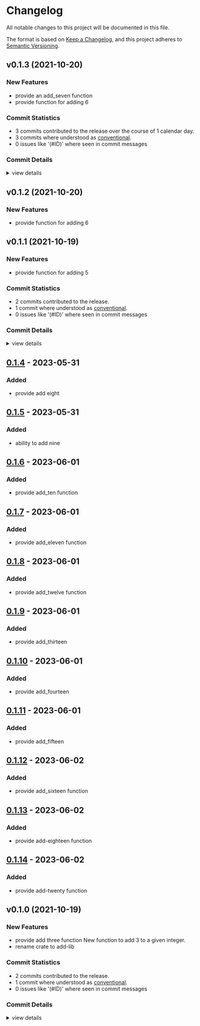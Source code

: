 # Changelog

All notable changes to this project will be documented in this file.

The format is based on [Keep a Changelog](https://keepachangelog.com/en/1.0.0/),
and this project adheres to [Semantic Versioning](https://semver.org/spec/v2.0.0.html).

## v0.1.3 (2021-10-20)

### New Features

 - <csr-id-df56321839975515f89df6733f3dc3fe8aa741c1/> provide an add_seven function
 - <csr-id-f83d7080002bfbe6b1b70b0eea8213811d38cf75/> provide function for adding 6

### Commit Statistics

<csr-read-only-do-not-edit/>

 - 3 commits contributed to the release over the course of 1 calendar day.
 - 3 commits where understood as [conventional](https://www.conventionalcommits.org).
 - 0 issues like '(#ID)' where seen in commit messages

### Commit Details

<csr-read-only-do-not-edit/>

<details><summary>view details</summary>

 * **Uncategorized**
    - provide an add_seven function ([`df56321`](https://github.com/git//jacderida/workspace-release-exp.git/commit/df56321839975515f89df6733f3dc3fe8aa741c1))
    - v0.1.2, v0.1.2 ([`381aa86`](https://github.com/git//jacderida/workspace-release-exp.git/commit/381aa864c9b73dd76aad9b136f64f7537125dba7))
    - provide function for adding 6 ([`f83d708`](https://github.com/git//jacderida/workspace-release-exp.git/commit/f83d7080002bfbe6b1b70b0eea8213811d38cf75))
</details>

## v0.1.2 (2021-10-20)

### New Features

 - <csr-id-f83d7080002bfbe6b1b70b0eea8213811d38cf75/> provide function for adding 6

## v0.1.1 (2021-10-19)

### New Features

 - <csr-id-55b9daf4c67dade31c2510f11cc741755b3f057d/> provide function for adding 5

### Commit Statistics

<csr-read-only-do-not-edit/>

 - 2 commits contributed to the release.
 - 1 commit where understood as [conventional](https://www.conventionalcommits.org).
 - 0 issues like '(#ID)' where seen in commit messages

### Commit Details

<csr-read-only-do-not-edit/>

<details><summary>view details</summary>

 * **Uncategorized**
    - Release jacderida-exp2-add-lib v0.1.1, jacderida-exp2-adder v0.1.1 ([`633f876`](https://github.com/git//jacderida/workspace-release-exp.git/commit/633f876e400e5a74e841a0846cf51e18a312e6a2))
    - provide function for adding 5 ([`55b9daf`](https://github.com/git//jacderida/workspace-release-exp.git/commit/55b9daf4c67dade31c2510f11cc741755b3f057d))
</details>

## [0.1.4](https://github.com/jacderida/workspace-release-exp/compare/jacderida-exp2-add-lib-v0.1.3...jacderida-exp2-add-lib-v0.1.4) - 2023-05-31

### Added
- provide add eight

## [0.1.5](https://github.com/jacderida/workspace-release-exp/compare/jacderida-exp2-add-lib-v0.1.4...jacderida-exp2-add-lib-v0.1.5) - 2023-05-31

### Added
- ability to add nine

## [0.1.6](https://github.com/jacderida/workspace-release-exp/compare/jacderida-exp2-add-lib-v0.1.5...jacderida-exp2-add-lib-v0.1.6) - 2023-06-01

### Added
- provide add_ten function

## [0.1.7](https://github.com/jacderida/workspace-release-exp/compare/jacderida-exp2-add-lib-v0.1.6...jacderida-exp2-add-lib-v0.1.7) - 2023-06-01

### Added
- provide add_eleven function

## [0.1.8](https://github.com/jacderida/workspace-release-exp/compare/jacderida-exp2-add-lib-v0.1.7...jacderida-exp2-add-lib-v0.1.8) - 2023-06-01

### Added
- provide add_twelve function

## [0.1.9](https://github.com/jacderida/workspace-release-exp/compare/jacderida-exp2-add-lib-v0.1.8...jacderida-exp2-add-lib-v0.1.9) - 2023-06-01

### Added
- provide add_thirteen

## [0.1.10](https://github.com/jacderida/workspace-release-exp/compare/jacderida-exp2-add-lib-v0.1.9...jacderida-exp2-add-lib-v0.1.10) - 2023-06-01

### Added
- provide add_fourteen

## [0.1.11](https://github.com/jacderida/workspace-release-exp/compare/jacderida-exp2-add-lib-v0.1.10...jacderida-exp2-add-lib-v0.1.11) - 2023-06-01

### Added
- provide add_fifteen

## [0.1.12](https://github.com/jacderida/workspace-release-exp/compare/jacderida-exp2-add-lib-v0.1.11...jacderida-exp2-add-lib-v0.1.12) - 2023-06-02

### Added
- provide add_sixteen function

## [0.1.13](https://github.com/jacderida/workspace-release-exp/compare/jacderida-exp2-add-lib-v0.1.12...jacderida-exp2-add-lib-v0.1.13) - 2023-06-02

### Added
- provide add-eighteen function

## [0.1.14](https://github.com/jacderida/workspace-release-exp/compare/jacderida-exp2-add-lib-v0.1.13...jacderida-exp2-add-lib-v0.1.14) - 2023-06-02

### Added
- provide add-twenty function

## v0.1.0 (2021-10-19)

### New Features

 - <csr-id-1a9e9dff6d52c4293db296c6d5338971dc4b250f/> provide add three function
   New function to add 3 to a given integer.
 - <csr-id-9aecbb2e6a641e50fb1c97bfbc3fbca200dee7cb/> rename crate to add-lib

### Commit Statistics

<csr-read-only-do-not-edit/>

 - 2 commits contributed to the release.
 - 1 commit where understood as [conventional](https://www.conventionalcommits.org).
 - 0 issues like '(#ID)' where seen in commit messages

### Commit Details

<csr-read-only-do-not-edit/>

<details><summary>view details</summary>

 * **Uncategorized**
    - Release jacderida-exp2-add-lib v0.1.0, jacderida-exp2-adder v0.1.0 ([`e50bf48`](https://github.com/git//jacderida/workspace-release-exp.git/commit/e50bf48ad1bd954a3920e7ab6f0177f7955125dd))
    - rename crates to exp2 ([`1b64860`](https://github.com/git//jacderida/workspace-release-exp.git/commit/1b64860257581fd5a94ca87d1b674eefb97ece40))
</details>


